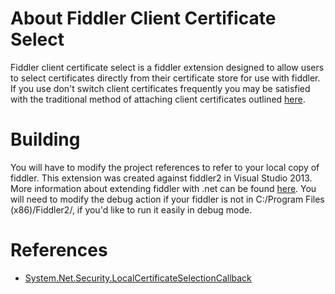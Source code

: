 ﻿# About Fiddler Client Certificate Select
Fiddler client certificate select is a fiddler extension designed to allow users to select certificates directly from their certificate store for use with fiddler. If you use don't switch client certificates frequently you may be satisfied with the traditional method of attaching client certificates outlined [here](https://www.fiddlerbook.com/fiddler/help/httpsclientcerts.asp).

# Building
You will have to modify the project references to refer to your local copy of fiddler. This extension was created against fiddler2 in Visual Studio 2013. More information about extending fiddler with .net can be found [here](http://docs.telerik.com/fiddler/extend-fiddler/extendwithdotnet). You will need to modify the debug action if your fiddler is not in C:/Program Files (x86)/Fiddler2/, if you'd like to run it easily in debug mode.

# References
* [System.Net.Security.LocalCertificateSelectionCallback](https://msdn.microsoft.com/en-us/library/system.net.security.localcertificateselectioncallback(v=vs.110).aspx)
